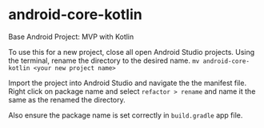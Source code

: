 # android-core-kotlin

Base Android Project: MVP with Kotlin

To use this for a new project, close all open Android Studio projects. Using the terminal, rename the directory to the desired name.
```mv android-core-kotlin <your new project name>```

Import the project into Android Studio and navigate the the manifest file. 
Right click on package name and select ```refactor > rename``` and name it the same as the renamed the directory. 

Also ensure the package name is set correctly in ```build.gradle``` app file. 
